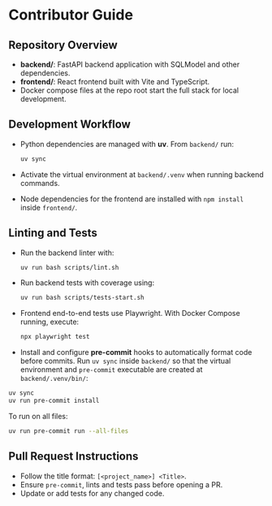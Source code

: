 # Contributor Guide

## Repository Overview
- **backend/**: FastAPI backend application with SQLModel and other dependencies.
- **frontend/**: React frontend built with Vite and TypeScript.
- Docker compose files at the repo root start the full stack for local development.

## Development Workflow
- Python dependencies are managed with **uv**. From `backend/` run:

  ```bash
  uv sync
  ```

- Activate the virtual environment at `backend/.venv` when running backend commands.
- Node dependencies for the frontend are installed with `npm install` inside `frontend/`.

## Linting and Tests
- Run the backend linter with:

  ```bash
  uv run bash scripts/lint.sh
  ```

- Run backend tests with coverage using:

  ```bash
  uv run bash scripts/tests-start.sh
  ```

- Frontend end-to-end tests use Playwright. With Docker Compose running, execute:

  ```bash
  npx playwright test
  ```

 - Install and configure **pre-commit** hooks to automatically format code before commits. Run `uv sync` inside `backend/` so that the virtual environment and `pre-commit` executable are created at `backend/.venv/bin/`:

  ```bash
  uv sync
  uv run pre-commit install
  ```

  To run on all files:

  ```bash
  uv run pre-commit run --all-files
  ```

## Pull Request Instructions
- Follow the title format: `[<project_name>] <Title>`.
- Ensure `pre-commit`, lints and tests pass before opening a PR.
- Update or add tests for any changed code.
